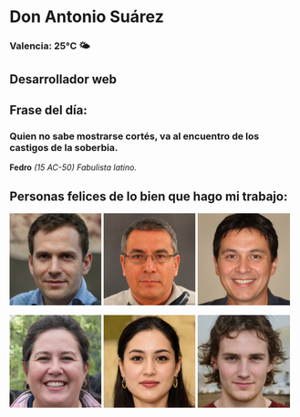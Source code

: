 # Don Antonio Suárez
### Valencia:  25°C 🌤️
## Desarrollador web
## Frase del día:
<!-- START QUOTE -->
### Quien no sabe mostrarse cortés, va al encuentro de los castigos de la soberbia.
**Fedro** *(15 AC-50) Fabulista latino.*
<!-- END QUOTE -->






## Personas felices de lo bien que hago mi trabajo:

<p float="left">
  <img src="src/image_0.png" width="32%" />
  <img src="src/image_1.png" width="32%" /> 
  <img src="src/image_2.png" width="32%" />
</p>
<p float="left">
  <img src="src/image_3.png" width="32%" />
  <img src="src/image_4.png" width="32%" /> 
  <img src="src/image_5.png" width="32%" />
</p>